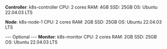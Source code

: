 **Controller**: k8s-controller
	CPU: 2 cores
	RAM: 4GB
	SSD: 25GB
	OS: Ubuntu 22.04.03 LTS
	
**Node**: k8s-node-1
	CPU: 2 cores
	RAM: 2GB
	SSD: 25GB
	OS: Ubuntu 22.04.03 LTS

--- Optional ---
**Monitor**: k8s-monitor
	CPU: 2 cores
	RAM: 2GB
	SSD: 25GB
	OS: Ubuntu 22.04.03 LTS